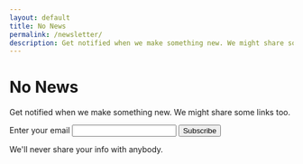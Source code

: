 ```yaml
---
layout: default
title: No News
permalink: /newsletter/
description: Get notified when we make something new. We might share some links too.
---
```


# No News

Get notified when we make something new. We might share some links too.

<form
  action="https://buttondown.email/api/emails/embed-subscribe/numberedworks"
  method="post"
  target="popupwindow"
  onsubmit="window.open('https://buttondown.email/numberedworks', 'popupwindow')"
  class="embeddable-buttondown-form">
  <label for="bd-email">Enter your email</label>
  <input type="email" name="email" id="bd-email" />
  <input type="submit" value="Subscribe" />
</form>

We'll never share your info with anybody.
